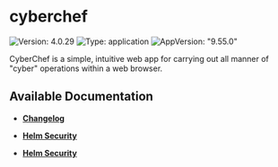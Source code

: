 # cyberchef

![Version: 4.0.29](https://img.shields.io/badge/Version-4.0.29-informational?style=flat-square) ![Type: application](https://img.shields.io/badge/Type-application-informational?style=flat-square) ![AppVersion: "9.55.0"](https://img.shields.io/badge/AppVersion-"9.55.0"-informational?style=flat-square)

CyberChef is a simple, intuitive web app for carrying out all manner of "cyber" operations within a web browser.

## Available Documentation

- [**Changelog**](CHANGELOG)

- [**Helm Security**](container-security)

- [**Helm Security**](helm-security)

